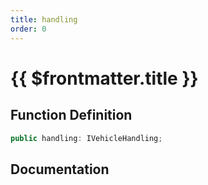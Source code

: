 ```yaml
---
title: handling
order: 0
---
```


# {{ $frontmatter.title }}

## Function Definition

```ts
public handling: IVehicleHandling;
```

## Documentation

<!--@include: ./parts/handling.md-->
